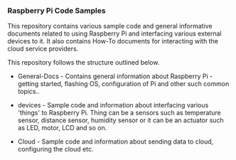 ### Raspberry Pi Code Samples

This repository contains various sample code and general informative documents related to using Raspberry Pi and interfacing various external devices to it. It also contains How-To documents for interacting with the cloud service providers.

This repository follows the structure outlined below.

* General-Docs - Contains general information about Raspberry Pi - getting started, flashing OS, configuration of Pi and other such common topics..

* devices - Sample code and information about interfacing various 'things' to Raspberry Pi. Thing can be a sensors such as temperature sensor, distance sensor, humidity sensor or it can be an actuator such as LED, motor, LCD and so on.

* Cloud - Sample code and information about sending data to cloud, configuring the cloud etc.
